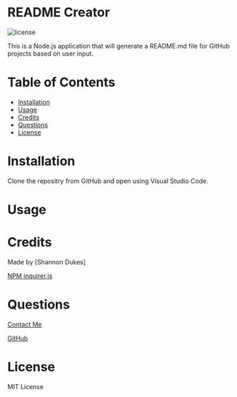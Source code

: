 # README Creator

![license](https://img.shields.io/badge/License-MIT-blue)

This is a Node.js application that will generate a README.md file for GitHub projects based on user input.

# Table of Contents
    
* [Installation](#installation)
* [Usage](#usage)
* [Credits](#credits)
* [Questions](#questions)
* [License](#license)

# Installation

Clone the repositry from GitHub and open using Visual Studio Code.

# Usage 
<!-- [![Usage Playback Video](./assets/images/Video.gif)](https://drive.google.com/file/view)

![alt text](./assets/images/ScreenShot.jpg) -->

# Credits

Made by [Shannon Dukes]

[NPM inquirer.js](https://www.npmjs.com/package/inquirer)

# Questions

[Contact Me](mrs.knit.wit.dukes@gmail.com)

[GitHub](https://github.com/ShannonDukes)

# License
    
MIT License